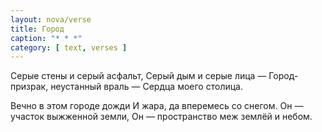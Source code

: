 ```yaml
---
layout: nova/verse
title: Город
caption: "* * *"
category: [ text, verses ]
---
```

Серые стены и серый асфальт,
Серый дым и серые лица —
Город-призрак, неустанный враль —
Сердца моего столица.

Вечно в этом городе дожди
И жара, да вперемесь со снегом.
Он — участок выжженной земли,
Он — пространство меж землёй и небом.
